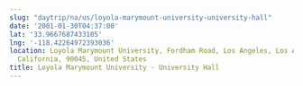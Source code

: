 ```yaml
---
slug: "daytrip/na/us/loyola-marymount-university-university-hall"
date: '2001-01-30T04:37:00'
lat: '33.9667687433105'
lng: '-118.42264972393036'
location: Loyola Marymount University, Fordham Road, Los Angeles, Los Angeles County,
  California, 90045, United States
title: Loyola Marymount University - University Hall
---
```



